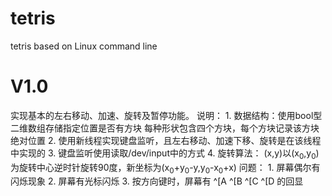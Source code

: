 # tetris
tetris based on Linux command line

<h1>V1.0</h1> 
实现基本的左右移动、加速、旋转及暂停功能。
说明：
1. 数据结构：使用bool型二维数组存储指定位置是否有方块
    每种形状包含四个方块，每个方块记录该方块绝对位置 
2. 使用新线程实现键盘监听，且左右移动、加速下移、旋转是在该线程中实现的
3. 键盘监听使用读取/dev/input中的方式
4. 旋转算法：
    (x,y)以(x<sub>0</sub>,y<sub>0</sub>)为旋转中心逆时针旋转90度，新坐标为(x<sub>0</sub>+y<sub>0</sub>-y,y<sub>0</sub>-x<sub>0</sub>+x)
问题：
1. 屏幕偶尔有闪烁现象
2. 屏幕有光标闪烁
3. 按方向键时，屏幕有 ^[A ^[B ^[C ^[D 的回显


